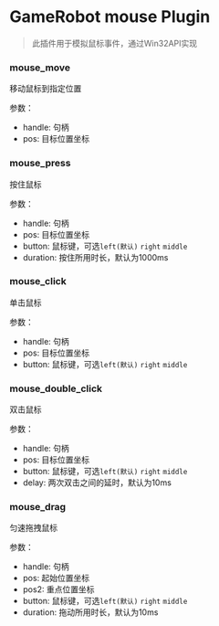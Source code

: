 # GameRobot mouse Plugin

> 此插件用于模拟鼠标事件，通过Win32API实现


### mouse_move
移动鼠标到指定位置

参数：
 - handle: 句柄
 - pos: 目标位置坐标

### mouse_press
按住鼠标

参数：
 - handle: 句柄
 - pos: 目标位置坐标
 - button: 鼠标键，可选`left(默认)` `right` `middle`
 - duration: 按住所用时长，默认为1000ms

### mouse_click
单击鼠标

参数：
 - handle: 句柄
 - pos: 目标位置坐标
 - button: 鼠标键，可选`left(默认)` `right` `middle`

### mouse_double_click
双击鼠标

参数：
 - handle: 句柄
 - pos: 目标位置坐标
 - button: 鼠标键，可选`left(默认)` `right` `middle`
 - delay: 两次双击之间的延时，默认为10ms

### mouse_drag
匀速拖拽鼠标

参数：
 - handle: 句柄
 - pos: 起始位置坐标
 - pos2: 重点位置坐标
 - button: 鼠标键，可选`left(默认)` `right` `middle`
 - duration: 拖动所用时长，默认为10ms


